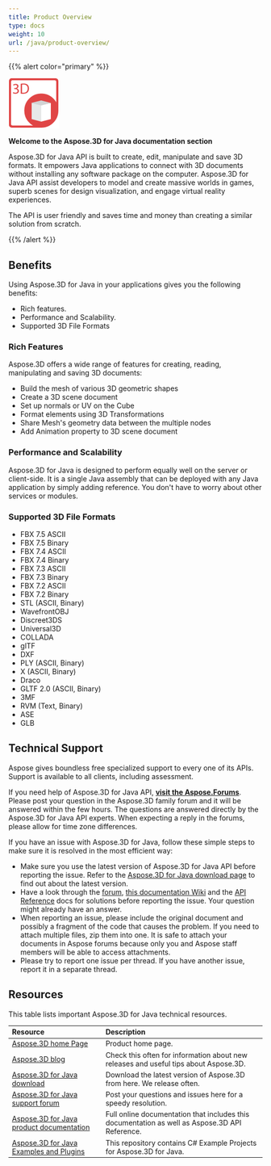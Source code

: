 ```yaml
---
title: Product Overview
type: docs
weight: 10
url: /java/product-overview/
---
```


{{% alert color="primary" %}} 

![todo:image_alt_text](product-overview_1)

**Welcome to the Aspose.3D for Java documentation section**

Aspose.3D for Java API is built to create, edit, manipulate and save 3D formats. It empowers Java applications to connect with 3D documents without installing any software package on the computer. Aspose.3D for Java API assist developers to model and create massive worlds in games, superb scenes for design visualization, and engage virtual reality experiences.

The API is user friendly and saves time and money than creating a similar solution from scratch.

{{% /alert %}} 
## **Benefits**
Using Aspose.3D for Java in your applications gives you the following benefits:

- Rich features.
- Performance and Scalability.
- Supported 3D File Formats
### **Rich Features**
Aspose.3D offers a wide range of features for creating, reading, manipulating and saving 3D documents:

- Build the mesh of various 3D geometric shapes
- Create a 3D scene document
- Set up normals or UV on the Cube
- Format elements using 3D Transformations
- Share Mesh's geometry data between the multiple nodes
- Add Animation property to 3D scene document
### **Performance and Scalability**
Aspose.3D for Java is designed to perform equally well on the server or client-side. It is a single Java assembly that can be deployed with any Java application by simply adding reference. You don't have to worry about other services or modules.
### **Supported 3D File Formats**
- FBX 7.5 ASCII
- FBX 7.5 Binary
- FBX 7.4 ASCII
- FBX 7.4 Binary
- FBX 7.3 ASCII
- FBX 7.3 Binary
- FBX 7.2 ASCII
- FBX 7.2 Binary
- STL (ASCII, Binary)
- WavefrontOBJ
- Discreet3DS
- Universal3D
- COLLADA
- glTF
- DXF
- PLY (ASCII, Binary)
- X (ASCII, Binary)
- Draco
- GLTF 2.0 (ASCII, Binary)
- 3MF
- RVM (Text, Binary)
- ASE
- GLB
## **Technical Support**
Aspose gives boundless free specialized support to every one of its APIs. Support is available to all clients, including assessment.

If you need help of Aspose.3D for Java API, [**visit the Aspose.Forums**](https://forum.aspose.com/). Please post your question in the Aspose.3D family forum and it will be answered within the few hours. The questions are answered directly by the Aspose.3D for Java API experts. When expecting a reply in the forums, please allow for time zone differences.

If you have an issue with Aspose.3D for Java, follow these simple steps to make sure it is resolved in the most efficient way:

- Make sure you use the latest version of Aspose.3D for Java API before reporting the issue. Refer to the [Aspose.3D for Java download page](https://repository.aspose.com/repo/com/aspose/aspose-3d/) to find out about the latest version.
- Have a look through the [forum](https://forum.aspose.com/c/3d), [this documentation Wiki](/3d/java/home/) and the [API Reference](https://apireference.aspose.com/java/3d) docs for solutions before reporting the issue. Your question might already have an answer.
- When reporting an issue, please include the original document and possibly a fragment of the code that causes the problem. If you need to attach multiple files, zip them into one. It is safe to attach your documents in Aspose forums because only you and Aspose staff members will be able to access attachments.
- Please try to report one issue per thread. If you have another issue, report it in a separate thread.
## **Resources**
This table lists important Aspose.3D for Java technical resources.

|**Resource**|**Description**|
| :- | :- |
|[Aspose.3D home Page](https://products.aspose.com/3d/java)|Product home page.|
|[Aspose.3D blog](https://blog.aspose.com/category/aspose-products/aspose-3d-product-family/)|Check this often for information about new releases and useful tips about Aspose.3D.|
|[Aspose.3D for Java download](https://repository.aspose.com/repo/com/aspose/aspose-3d/)|Download the latest version of Aspose.3D from here. We release often.|
|[Aspose.3D for Java support forum](https://forum.aspose.com/c/3d)|Post your questions and issues here for a speedy resolution.|
|[Aspose.3D for Java product documentation](/3d/java/home/)|Full online documentation that includes this documentation as well as Aspose.3D API Reference.|
|[Aspose.3D for Java Examples and Plugins](https://github.com/aspose-3d/Aspose.3D-for-Java)|This repository contains C# Example Projects for Aspose.3D for Java.|

